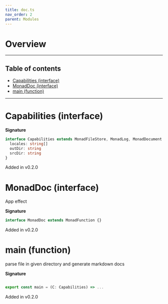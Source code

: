 ```yaml
---
title: doc.ts
nav_order: 2
parent: Modules
---
```


# Overview

---

<h2 class="text-delta">Table of contents</h2>

- [Capabilities (interface)](#capabilities-interface)
- [MonadDoc (interface)](#monaddoc-interface)
- [main (function)](#main-function)

---

# Capabilities (interface)

**Signature**

```ts
interface Capabilities extends MonadFileStore, MonadLog, MonadDocument {
  locales: string[]
  outDir: string
  srcDir: string
}
```

Added in v0.2.0

# MonadDoc (interface)

App effect

**Signature**

```ts
interface MonadDoc extends MonadFunction {}
```

Added in v0.2.0

# main (function)

parse file in given directory and generate markdown docs

**Signature**

```ts

export const main = (C: Capabilities) => ...

```

Added in v0.2.0
